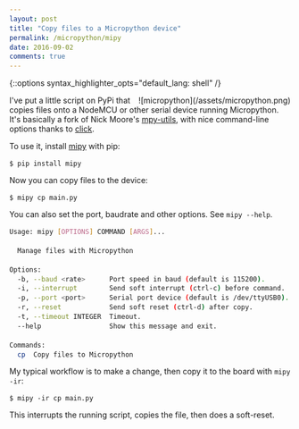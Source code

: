```yaml
---
layout: post
title: "Copy files to a Micropython device"
permalink: /micropython/mipy
date: 2016-09-02
comments: true
---
```

{::options syntax_highlighter_opts="default_lang: shell" /}

<div style="float: right" markdown="1">
![micropython](/assets/micropython.png)
</div>

I've put a little script on PyPi that copies files onto a NodeMCU or other
serial device running Micropython. It's basically a fork of Nick Moore's
[mpy-utils](https://github.com/nickzoic/mpy-utils), with nice command-line
options thanks to [click](https://github.com/pallets/click).

To use it, install [mipy](https://github.com/bcb/mipy) with pip:

    $ pip install mipy

Now you can copy files to the device:

    $ mipy cp main.py

You can also set the port, baudrate and other options. See `mipy --help`.

```sh
Usage: mipy [OPTIONS] COMMAND [ARGS]...

  Manage files with Micropython

Options:
  -b, --baud <rate>      Port speed in baud (default is 115200).
  -i, --interrupt        Send soft interrupt (ctrl-c) before command.
  -p, --port <port>      Serial port device (default is /dev/ttyUSB0).
  -r, --reset            Send soft reset (ctrl-d) after copy.
  -t, --timeout INTEGER  Timeout.
  --help                 Show this message and exit.

Commands:
  cp  Copy files to Micropython
```

My typical workflow is to make a change, then copy it to the board with `mipy
-ir`:

    $ mipy -ir cp main.py

This interrupts the running script, copies the file, then does a soft-reset.
